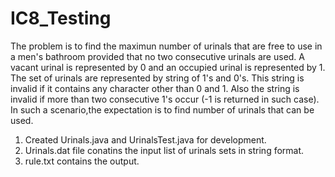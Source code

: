 # IC8_Testing

The problem is to find the maximun number of urinals that are free to use in a men's bathroom provided that no two consecutive urinals are used. A vacant urinal is represented by 0 and an occupied urinal is represented by 1. The set of urinals are represented by string of 1's and 0's. This string is invalid if it contains any character other than 0 and 1. Also the string is invalid if more than two consecutive 1's occur (-1 is returned in such case). In such a scenario,the expectation is to find number of urinals that can be used.


1. Created Urinals.java and UrinalsTest.java for development.
2. Urinals.dat file conatins the input list of urinals sets in string format.
3. rule.txt contains the output.

